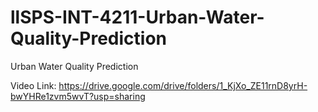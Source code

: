 # llSPS-INT-4211-Urban-Water-Quality-Prediction
Urban Water Quality Prediction

Video Link: https://drive.google.com/drive/folders/1_KjXo_ZE11rnD8yrH-bwYHRe1zvm5wvT?usp=sharing

